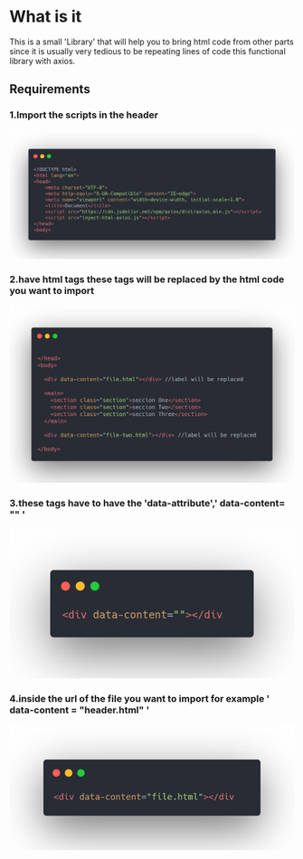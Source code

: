 # What is it 
This is a small 'Library' that will help you to bring html code from other parts since it is usually very tedious to be repeating lines of code
this functional library with axios.


## Requirements 
### 1.Import the scripts in the header
<img src= "images/example-four.png"> <br>
### 2.have html tags these tags will be replaced by the html code you want to import <br>
<img src= "images/example-five.png"> <br>
### 3.these tags have to have the 'data-attribute',' data-content= "" ' <br>
<img src= "images/example-three.png"> <br>
### 4.inside the url of the file you want to import for example ' data-content = "header.html" ' <br>
<img src= "images/example-two.png"> <br>
 
